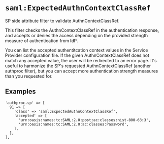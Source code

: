 `saml:ExpectedAuthnContextClassRef`
===================

SP side attribute filter to validate AuthnContextClassRef.

This filter checks the AuthnContextClassRef in the authentication response, and accepts or denies the access depending on the provided strength measure of authentication from IdP.

You can list the accepted authentitcation context values in the Service Provider configuration file.
If the given AuthnContextClassRef does not match any accepted value, the user will be redirected to an error page. It's useful to harmonize the SP's requested AuthnContextClassRef (another authproc filter), but you can accept more authentication strength measures than you requested for.

Examples
--------

    'authproc.sp' => [
      91 => [
        'class' => 'saml:ExpectedAuthnContextClassRef',
        'accepted' => [
          'urn:oasis:names:tc:SAML:2.0:post:ac:classes:nist-800-63:3',
          'urn:oasis:names:tc:SAML:2.0:ac:classes:Password',
        ],
      ],
    ],
